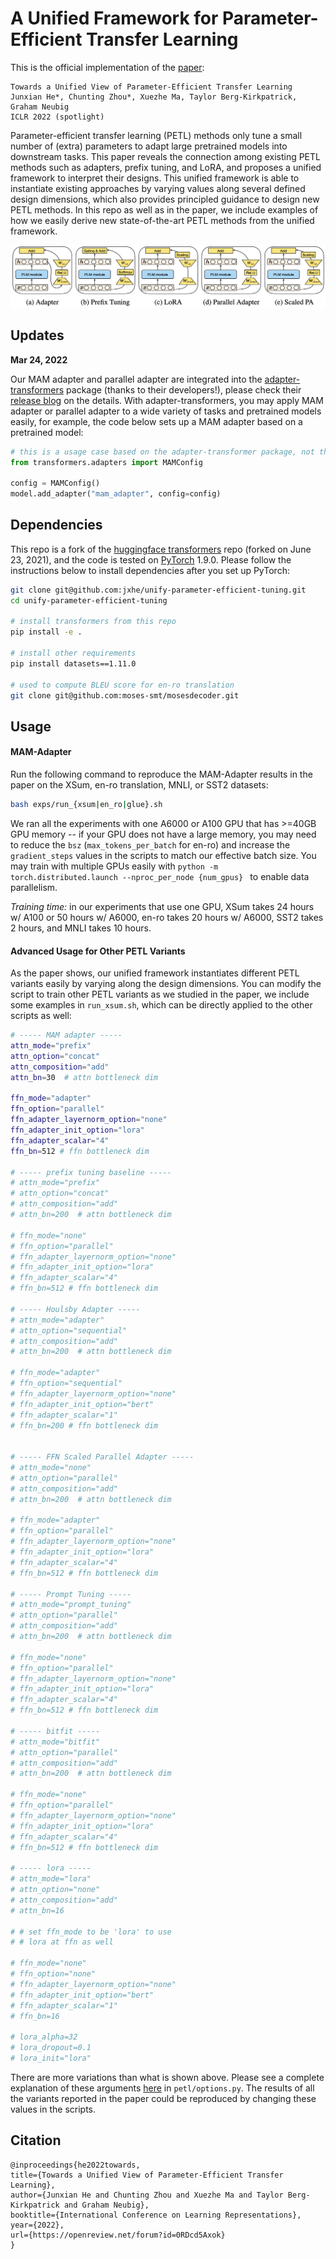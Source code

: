 # A Unified Framework for Parameter-Efficient Transfer Learning
This is the official implementation of the [paper](https://arxiv.org/abs/2110.04366):

```
Towards a Unified View of Parameter-Efficient Transfer Learning
Junxian He*, Chunting Zhou*, Xuezhe Ma, Taylor Berg-Kirkpatrick, Graham Neubig
ICLR 2022 (spotlight)
```

Parameter-efficient transfer learning (PETL) methods only tune a small number of (extra) parameters to adapt large pretrained models into downstream tasks. This paper reveals the connection among existing PETL methods such as adapters, prefix tuning, and LoRA, and proposes a unified framework to interpret their designs. This unified framework is able to instantiate existing approaches by varying values along several defined design dimensions, which also provides principled guidance to design new PETL methods. In this repo as well as in the paper, we include examples of how we easily derive new state-of-the-art PETL methods from the unified framework.

![intro](img/intro.png)

## Updates

**Mar 24, 2022**

Our MAM adapter and parallel adapter are integrated into the [adapter-transformers](https://github.com/Adapter-Hub/adapter-transformers) package (thanks to their developers!), please check their [release blog](https://adapterhub.ml/blog/2022/03/adapter-transformers-v3-unifying-efficient-fine-tuning/) on the details. With adapter-transformers, you may apply MAM adapter or parallel adapter to a wide variety of tasks and pretrained models easily, for example, the code below sets up a MAM adapter based on a pretrained model:
```python
# this is a usage case based on the adapter-transformer package, not this repo
from transformers.adapters import MAMConfig

config = MAMConfig()
model.add_adapter("mam_adapter", config=config)
```

## Dependencies

This repo is a fork of the [huggingface transformers](https://github.com/huggingface/transformers) repo (forked on June 23, 2021), and the code is tested on [PyTorch](https://pytorch.org) 1.9.0. Please follow the instructions below to install dependencies after you set up PyTorch:

```bash
git clone git@github.com:jxhe/unify-parameter-efficient-tuning.git
cd unify-parameter-efficient-tuning

# install transformers from this repo
pip install -e .

# install other requirements
pip install datasets==1.11.0

# used to compute BLEU score for en-ro translation
git clone git@github.com:moses-smt/mosesdecoder.git
```


## Usage

#### MAM-Adapter

Run the following command to reproduce the MAM-Adapter results in the paper on the XSum, en-ro translation, MNLI, or SST2 datasets:

```bash
bash exps/run_{xsum|en_ro|glue}.sh
```

We ran all the experiments with one A6000 or A100 GPU that has >=40GB GPU memory -- if your GPU does not have a large memory, you may need to reduce the `bsz` (`max_tokens_per_batch` for en-ro) and increase the `gradient_steps` values in the scripts to match our effective batch size. You may train with multiple GPUs easily with `python -m torch.distributed.launch --nproc_per_node {num_gpus} ` to enable data parallelism. 

*Training time:* in our experiments that use one GPU, XSum takes 24 hours w/ A100 or 50 hours w/ A6000, en-ro takes 20 hours w/ A6000, SST2 takes 2 hours, and MNLI takes 10 hours.

#### Advanced Usage for Other PETL Variants
As the paper shows, our unified framework instantiates different PETL variants easily by varying along the design dimensions. You can modify the script to train other PETL variants as we studied in the paper, we include some examples in `run_xsum.sh`, which can be directly applied to the other scripts as well:

```bash
# ----- MAM adapter -----
attn_mode="prefix"
attn_option="concat"
attn_composition="add"
attn_bn=30  # attn bottleneck dim

ffn_mode="adapter"
ffn_option="parallel"
ffn_adapter_layernorm_option="none"
ffn_adapter_init_option="lora"
ffn_adapter_scalar="4"
ffn_bn=512 # ffn bottleneck dim

# ----- prefix tuning baseline -----
# attn_mode="prefix"
# attn_option="concat"
# attn_composition="add"
# attn_bn=200  # attn bottleneck dim

# ffn_mode="none"
# ffn_option="parallel"
# ffn_adapter_layernorm_option="none"
# ffn_adapter_init_option="lora"
# ffn_adapter_scalar="4"
# ffn_bn=512 # ffn bottleneck dim

# ----- Houlsby Adapter -----
# attn_mode="adapter"
# attn_option="sequential"
# attn_composition="add"
# attn_bn=200  # attn bottleneck dim

# ffn_mode="adapter"
# ffn_option="sequential"
# ffn_adapter_layernorm_option="none"
# ffn_adapter_init_option="bert"
# ffn_adapter_scalar="1"
# ffn_bn=200 # ffn bottleneck dim


# ----- FFN Scaled Parallel Adapter -----
# attn_mode="none"
# attn_option="parallel"
# attn_composition="add"
# attn_bn=200  # attn bottleneck dim

# ffn_mode="adapter"
# ffn_option="parallel"
# ffn_adapter_layernorm_option="none"
# ffn_adapter_init_option="lora"
# ffn_adapter_scalar="4"
# ffn_bn=512 # ffn bottleneck dim

# ----- Prompt Tuning -----
# attn_mode="prompt_tuning"
# attn_option="parallel"
# attn_composition="add"
# attn_bn=200  # attn bottleneck dim

# ffn_mode="none"
# ffn_option="parallel"
# ffn_adapter_layernorm_option="none"
# ffn_adapter_init_option="lora"
# ffn_adapter_scalar="4"
# ffn_bn=512 # ffn bottleneck dim

# ----- bitfit -----
# attn_mode="bitfit"
# attn_option="parallel"
# attn_composition="add"
# attn_bn=200  # attn bottleneck dim

# ffn_mode="none"
# ffn_option="parallel"
# ffn_adapter_layernorm_option="none"
# ffn_adapter_init_option="lora"
# ffn_adapter_scalar="4"
# ffn_bn=512 # ffn bottleneck dim

# ----- lora -----
# attn_mode="lora"
# attn_option="none"
# attn_composition="add"
# attn_bn=16

# # set ffn_mode to be 'lora' to use
# # lora at ffn as well

# ffn_mode="none"
# ffn_option="none"
# ffn_adapter_layernorm_option="none"
# ffn_adapter_init_option="bert"
# ffn_adapter_scalar="1"
# ffn_bn=16

# lora_alpha=32
# lora_dropout=0.1
# lora_init="lora"
```

There are more variations than what is shown above. Please see a complete explanation of these arguments [here](https://github.com/jxhe/unified-parameter-efficient-tuning/blob/25b44ac0e6f70e116af15cb866faa9ddc13b6c77/petl/options.py#L45) in `petl/options.py`. The results of all the variants reported in the paper could be reproduced by changing these values in the scripts.




## Citation

```
@inproceedings{he2022towards,
title={Towards a Unified View of Parameter-Efficient Transfer Learning},
author={Junxian He and Chunting Zhou and Xuezhe Ma and Taylor Berg-Kirkpatrick and Graham Neubig},
booktitle={International Conference on Learning Representations},
year={2022},
url={https://openreview.net/forum?id=0RDcd5Axok}
}
```



